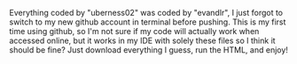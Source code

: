 Everything coded by "uberness02" was coded by "evandlr", I just forgot to switch to my new github account in terminal before pushing.
This is my first time using github, so I'm not sure if my code will actually work when accessed online, but it works in my IDE with solely these files so I think it should be fine?
Just download everything I guess, run the HTML, and enjoy!
